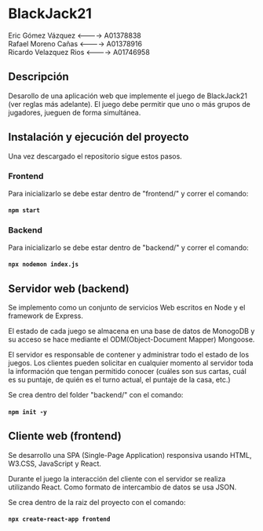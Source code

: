 # BlackJack21
Eric Gómez Vázquez <----> A01378838 </br>
Rafael Moreno Cañas <----> A01378916 </br>
Ricardo Velazquez Rios <----> A01746958 </br>

## Descripción 
Desarollo de una aplicación web que implemente el juego de BlackJack21 (ver reglas más adelante). El juego debe permitir que uno o más grupos de jugadores, jueguen de forma simultánea.

## Instalación y ejecución del proyecto
Una vez descargado el repositorio sigue estos pasos.
### Frontend
Para inicializarlo se debe estar dentro de "frontend/" y correr el comando:
#### `npm start`
### Backend
Para inicializarlo se debe estar dentro de "backend/" y correr el comando:
#### `npx nodemon index.js`

## Servidor web (backend)
Se implemento como un conjunto de servicios Web escritos en Node y el framework de Express.

El estado de cada juego se almacena en una base de datos de MonogoDB y su acceso se hace mediante el ODM(Object-Document Mapper) Mongoose.

El servidor es responsable de contener y administrar todo el estado de los juegos. Los clientes pueden solicitar en cualquier momento al servidor toda la información que tengan permitido conocer (cuáles son sus cartas, cuál es su puntaje, de quién es el turno actual, el puntaje de la casa, etc.)

Se crea dentro del folder "backend/" con el comando: 
#### `npm init -y`

## Cliente web (frontend)
Se desarrollo una SPA (Single-Page Application) responsiva usando HTML, W3.CSS, JavaScript y React.

Durante el juego la interacción del cliente con el servidor se realiza utilizando React. Como formato de intercambio de datos se usa JSON.

Se crea dentro de la raiz del proyecto con el comando: 
#### `npx create-react-app frontend`